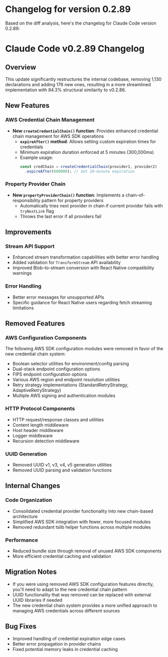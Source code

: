 # Changelog for version 0.2.89

Based on the diff analysis, here's the changelog for Claude Code version 0.2.89:

# Claude Code v0.2.89 Changelog

## Overview
This update significantly restructures the internal codebase, removing 1,130 declarations and adding 176 new ones, resulting in a more streamlined implementation with 84.3% structural similarity to v0.2.86.

## New Features

### AWS Credential Chain Management
- **New `createCredentialChain()` function**: Provides enhanced credential chain management for AWS SDK operations
  - **`expireAfter()` method**: Allows setting custom expiration times for credentials
  - Minimum expiration duration enforced at 5 minutes (300,000ms)
  - Example usage:
    ```javascript
    const credChain = createCredentialChain(provider1, provider2)
      .expireAfter(600000); // Set 10-minute expiration
    ```

### Property Provider Chain
- **New `propertyProviderChain()` function**: Implements a chain-of-responsibility pattern for property providers
  - Automatically tries next provider in chain if current provider fails with `tryNextLink` flag
  - Throws the last error if all providers fail

## Improvements

### Stream API Support
- Enhanced stream transformation capabilities with better error handling
- Added validation for `TransformStream` API availability
- Improved Blob-to-stream conversion with React Native compatibility warnings

### Error Handling
- Better error messages for unsupported APIs
- Specific guidance for React Native users regarding fetch streaming limitations

## Removed Features

### AWS Configuration Components
The following AWS SDK configuration modules were removed in favor of the new credential chain system:
- Boolean selector utilities for environment/config parsing
- Dual-stack endpoint configuration options
- FIPS endpoint configuration options
- Various AWS region and endpoint resolution utilities
- Retry strategy implementations (StandardRetryStrategy, AdaptiveRetryStrategy)
- Multiple AWS signing and authentication modules

### HTTP Protocol Components
- HTTP request/response classes and utilities
- Content length middleware
- Host header middleware
- Logger middleware
- Recursion detection middleware

### UUID Generation
- Removed UUID v1, v3, v4, v5 generation utilities
- Removed UUID parsing and validation functions

## Internal Changes

### Code Organization
- Consolidated credential provider functionality into new chain-based architecture
- Simplified AWS SDK integration with fewer, more focused modules
- Removed redundant tslib helper functions across multiple modules

### Performance
- Reduced bundle size through removal of unused AWS SDK components
- More efficient credential caching and validation

## Migration Notes

- If you were using removed AWS SDK configuration features directly, you'll need to adapt to the new credential chain pattern
- UUID functionality that was removed can be replaced with external UUID libraries if needed
- The new credential chain system provides a more unified approach to managing AWS credentials across different sources

## Bug Fixes

- Improved handling of credential expiration edge cases
- Better error propagation in provider chains
- Fixed potential memory leaks in credential caching
